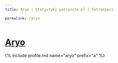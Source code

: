 ```yaml
---
title: Aryo | Statystyki patronite.pl | Patromierz

permalink: /aryo
---
```


# [Aryo](https://patronite.pl/aryo)

{% include profile.md name="aryo" prefix="a" %}
